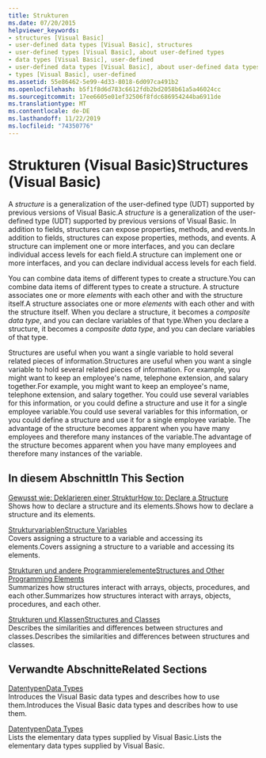 ```yaml
---
title: Strukturen
ms.date: 07/20/2015
helpviewer_keywords:
- structures [Visual Basic]
- user-defined data types [Visual Basic], structures
- user-defined types [Visual Basic], about user-defined types
- data types [Visual Basic], user-defined
- user-defined data types [Visual Basic], about user-defined data types
- types [Visual Basic], user-defined
ms.assetid: 55e86462-5e99-4d33-8018-6d097ca491b2
ms.openlocfilehash: b5f1f8d6d783c6612fdb2bd2058b61a5a46024cc
ms.sourcegitcommit: 17ee6605e01ef32506f8fdc686954244ba6911de
ms.translationtype: MT
ms.contentlocale: de-DE
ms.lasthandoff: 11/22/2019
ms.locfileid: "74350776"
---
```

# <a name="structures-visual-basic"></a><span data-ttu-id="0320d-102">Strukturen (Visual Basic)</span><span class="sxs-lookup"><span data-stu-id="0320d-102">Structures (Visual Basic)</span></span>
<span data-ttu-id="0320d-103">A *structure* is a generalization of the user-defined type (UDT) supported by previous versions of Visual Basic.</span><span class="sxs-lookup"><span data-stu-id="0320d-103">A *structure* is a generalization of the user-defined type (UDT) supported by previous versions of Visual Basic.</span></span> <span data-ttu-id="0320d-104">In addition to fields, structures can expose properties, methods, and events.</span><span class="sxs-lookup"><span data-stu-id="0320d-104">In addition to fields, structures can expose properties, methods, and events.</span></span> <span data-ttu-id="0320d-105">A structure can implement one or more interfaces, and you can declare individual access levels for each field.</span><span class="sxs-lookup"><span data-stu-id="0320d-105">A structure can implement one or more interfaces, and you can declare individual access levels for each field.</span></span>  
  
 <span data-ttu-id="0320d-106">You can combine data items of different types to create a structure.</span><span class="sxs-lookup"><span data-stu-id="0320d-106">You can combine data items of different types to create a structure.</span></span> <span data-ttu-id="0320d-107">A structure associates one or more *elements* with each other and with the structure itself.</span><span class="sxs-lookup"><span data-stu-id="0320d-107">A structure associates one or more *elements* with each other and with the structure itself.</span></span> <span data-ttu-id="0320d-108">When you declare a structure, it becomes a *composite data type*, and you can declare variables of that type.</span><span class="sxs-lookup"><span data-stu-id="0320d-108">When you declare a structure, it becomes a *composite data type*, and you can declare variables of that type.</span></span>  
  
 <span data-ttu-id="0320d-109">Structures are useful when you want a single variable to hold several related pieces of information.</span><span class="sxs-lookup"><span data-stu-id="0320d-109">Structures are useful when you want a single variable to hold several related pieces of information.</span></span> <span data-ttu-id="0320d-110">For example, you might want to keep an employee's name, telephone extension, and salary together.</span><span class="sxs-lookup"><span data-stu-id="0320d-110">For example, you might want to keep an employee's name, telephone extension, and salary together.</span></span> <span data-ttu-id="0320d-111">You could use several variables for this information, or you could define a structure and use it for a single employee variable.</span><span class="sxs-lookup"><span data-stu-id="0320d-111">You could use several variables for this information, or you could define a structure and use it for a single employee variable.</span></span> <span data-ttu-id="0320d-112">The advantage of the structure becomes apparent when you have many employees and therefore many instances of the variable.</span><span class="sxs-lookup"><span data-stu-id="0320d-112">The advantage of the structure becomes apparent when you have many employees and therefore many instances of the variable.</span></span>  
  
## <a name="in-this-section"></a><span data-ttu-id="0320d-113">In diesem Abschnitt</span><span class="sxs-lookup"><span data-stu-id="0320d-113">In This Section</span></span>  
 [<span data-ttu-id="0320d-114">Gewusst wie: Deklarieren einer Struktur</span><span class="sxs-lookup"><span data-stu-id="0320d-114">How to: Declare a Structure</span></span>](../../../../visual-basic/programming-guide/language-features/data-types/how-to-declare-a-structure.md)  
 <span data-ttu-id="0320d-115">Shows how to declare a structure and its elements.</span><span class="sxs-lookup"><span data-stu-id="0320d-115">Shows how to declare a structure and its elements.</span></span>  
  
 [<span data-ttu-id="0320d-116">Strukturvariablen</span><span class="sxs-lookup"><span data-stu-id="0320d-116">Structure Variables</span></span>](../../../../visual-basic/programming-guide/language-features/data-types/structure-variables.md)  
 <span data-ttu-id="0320d-117">Covers assigning a structure to a variable and accessing its elements.</span><span class="sxs-lookup"><span data-stu-id="0320d-117">Covers assigning a structure to a variable and accessing its elements.</span></span>  
  
 [<span data-ttu-id="0320d-118">Strukturen und andere Programmierelemente</span><span class="sxs-lookup"><span data-stu-id="0320d-118">Structures and Other Programming Elements</span></span>](../../../../visual-basic/programming-guide/language-features/data-types/structures-and-other-programming-elements.md)  
 <span data-ttu-id="0320d-119">Summarizes how structures interact with arrays, objects, procedures, and each other.</span><span class="sxs-lookup"><span data-stu-id="0320d-119">Summarizes how structures interact with arrays, objects, procedures, and each other.</span></span>  
  
 [<span data-ttu-id="0320d-120">Strukturen und Klassen</span><span class="sxs-lookup"><span data-stu-id="0320d-120">Structures and Classes</span></span>](../../../../visual-basic/programming-guide/language-features/data-types/structures-and-classes.md)  
 <span data-ttu-id="0320d-121">Describes the similarities and differences between structures and classes.</span><span class="sxs-lookup"><span data-stu-id="0320d-121">Describes the similarities and differences between structures and classes.</span></span>  
  
## <a name="related-sections"></a><span data-ttu-id="0320d-122">Verwandte Abschnitte</span><span class="sxs-lookup"><span data-stu-id="0320d-122">Related Sections</span></span>  
 [<span data-ttu-id="0320d-123">Datentypen</span><span class="sxs-lookup"><span data-stu-id="0320d-123">Data Types</span></span>](../../../../visual-basic/programming-guide/language-features/data-types/index.md)  
 <span data-ttu-id="0320d-124">Introduces the Visual Basic data types and describes how to use them.</span><span class="sxs-lookup"><span data-stu-id="0320d-124">Introduces the Visual Basic data types and describes how to use them.</span></span>  
  
 [<span data-ttu-id="0320d-125">Datentypen</span><span class="sxs-lookup"><span data-stu-id="0320d-125">Data Types</span></span>](../../../../visual-basic/language-reference/data-types/index.md)  
 <span data-ttu-id="0320d-126">Lists the elementary data types supplied by Visual Basic.</span><span class="sxs-lookup"><span data-stu-id="0320d-126">Lists the elementary data types supplied by Visual Basic.</span></span>
